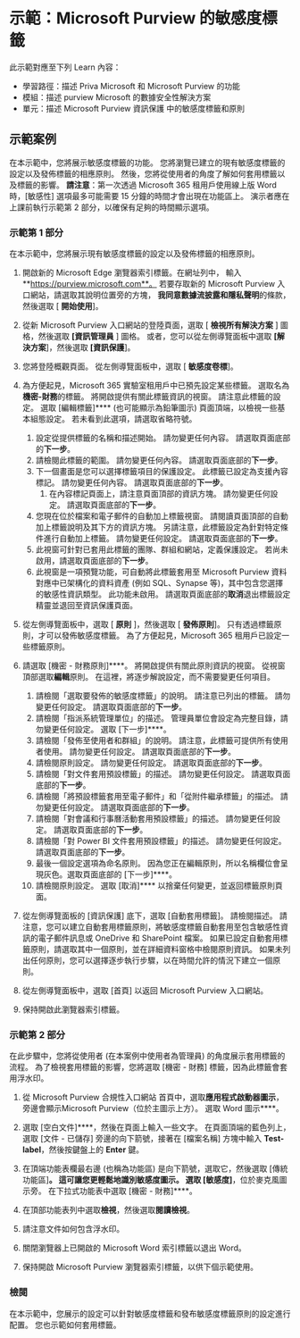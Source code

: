 <!---
---
示範：標題：「Microsoft Purview 中的敏感度標籤」學習路徑/模組/單元：『學習路徑：描述 Priva Microsoft 和 Microsoft Purview 的功能;課程模組 2：描述 Microsoft Purview 的數據安全性解決方案;單元 4：描述 Microsoft Purview 資訊保護 中的敏感度標籤和原則
---
--->

# 示範：Microsoft Purview 的敏感度標籤

此示範對應至下列 Learn 內容：

- 學習路徑：描述 Priva Microsoft 和 Microsoft Purview 的功能
- 模組：描述 purview Microsoft 的數據安全性解決方案
- 單元：描述 Microsoft Purview 資訊保護 中的敏感度標籤和原則

## 示範案例

在本示範中，您將展示敏感度標籤的功能。  您將瀏覽已建立的現有敏感度標籤的設定以及發佈標籤的相應原則。   然後，您將從使用者的角度了解如何套用標籤以及標籤的影響。  **請注意**：第一次透過 Microsoft 365 租用戶使用線上版 Word 時，[敏感性] 選項最多可能需要 15 分鐘的時間才會出現在功能區上。  演示者應在上課前執行示範第 2 部分，以確保有足夠的時間顯示選項。

### 示範第 1 部分

在本示範中，您將展示現有敏感度標籤的設定以及發佈標籤的相應原則。

1. 開啟新的 Microsoft Edge 瀏覽器索引標籤。在網址列中， 輸入 **https://purview.microsoft.com**。 若要存取新的 Microsoft Purview 入口網站，請選取其說明位置旁的方塊， **我同意數據流披露和隱私聲明**的條款，然後選取 [ **開始使用**]。  

1. 從新 Microsoft Purview 入口網站的登陸頁面，選取 [ **檢視所有解決方案** ] 圖格，然後選取 **[資訊管理員** ] 圖格。 或者，您可以從左側導覽面板中選取 **[解決方案**]，然後選取 **[資訊保護**]。

1. 您將登陸概觀頁面。 從左側導覽面板中，選取 [ **敏感度卷標**]。

1. 為方便起見，Microsoft 365 實驗室租用戶中已預先設定某些標籤。 選取名為**機密-財務**的標籤。  將開啟提供有關此標籤資訊的視窗。  請注意此標籤的設定。  選取 [編輯標籤]**** (也可能顯示為鉛筆圖示) 頁面頂端，以檢視一些基本組態設定。 若未看到此選項，請選取省略符號。
    1. 設定從提供標籤的名稱和描述開始。  請勿變更任何內容。  請選取頁面底部的**下一步**。
    1. 請檢閱此標籤的範圍。 請勿變更任何內容。  請選取頁面底部的**下一步**。
    1. 下一個畫面是您可以選擇標籤項目的保護設定。 此標籤已設定為支援內容標記。 請勿變更任何內容。  請選取頁面底部的**下一步**。
        1. 在內容標記頁面上，請注意頁面頂部的資訊方塊。  請勿變更任何設定。  請選取頁面底部的**下一步**。
    1. 您現在位於檔案和電子郵件的自動加上標籤視窗。  請閱讀頁面頂部的自動加上標籤說明及其下方的資訊方塊。  另請注意，此標籤設定為針對特定條件進行自動加上標籤。 請勿變更任何設定。  請選取頁面底部的**下一步**。
    1. 此視窗可針對已套用此標籤的團隊、群組和網站，定義保護設定。 若尚未啟用，請選取頁面底部的**下一步**。
    1. 此視窗是一項預覽功能，可自動將此標籤套用至 Microsoft Purview 資料對應中已架構化的資料資產 (例如 SQL、Synapse 等)，其中包含您選擇的敏感性資訊類型。  此功能未啟用。 請選取頁面底部的**取消**退出標籤設定精靈並退回至資訊保護頁面。

1. 從左側導覽面板中，選取 [ **原則** ]，然後選取 [ **發佈原則**]。  只有透過標籤原則，才可以發佈敏感度標籤。  為了方便起見，Microsoft 365 租用戶已設定一些標籤原則。

1. 請選取 [機密 - 財務原則]****。  將開啟提供有關此原則資訊的視窗。 從視窗頂部選取**編輯**原則。  在這裡，將逐步解說設定，而不需要變更任何項目。
    1. 請檢閱「選取要發佈的敏感度標籤」的說明。  請注意已列出的標籤。  請勿變更任何設定。  請選取頁面底部的**下一步**。
    1. 請檢閱「指派系統管理單位」的描述。 管理員單位會設定為完整目錄，請勿變更任何設定。 選取 [下一步]****。  
    1. 請檢閱「發佈至使用者和群組」的說明。  請注意，此標籤可提供所有使用者使用。  請勿變更任何設定。  請選取頁面底部的**下一步**。
    1. 請檢閱原則設定。 請勿變更任何設定。  請選取頁面底部的**下一步**。
    1. 請檢閱「對文件套用預設標籤」的描述。 請勿變更任何設定。  請選取頁面底部的**下一步**。
    1. 請檢閱「將預設標籤套用至電子郵件」和「從附件繼承標籤」的描述。 請勿變更任何設定。  請選取頁面底部的**下一步**。
    1. 請檢閱「對會議和行事曆活動套用預設標籤」的描述。 請勿變更任何設定。  請選取頁面底部的**下一步**。
    1. 請檢閱「對 Power BI 文件套用預設標籤」的描述。 請勿變更任何設定。  請選取頁面底部的**下一步**。
    1. 最後一個設定選項為命名原則。  因為您正在編輯原則，所以名稱欄位會呈現灰色。選取頁面底部的 [下一步]****。
    1. 請檢閱原則設定。 選取 [取消]**** 以捨棄任何變更，並返回標籤原則頁面。

1. 從左側導覽面板的 [資訊保護] 底下，選取 [自動套用標籤]。 請檢閱描述。 請注意，您可以建立自動套用標籤原則，將敏感度標籤自動套用至包含敏感性資訊的電子郵件訊息或 OneDrive 和 SharePoint 檔案。 如果已設定自動套用標籤原則，請選取其中一個原則，並在詳細資料窗格中檢閱原則資訊。  如果未列出任何原則，您可以選擇逐步執行步驟，以在時間允許的情況下建立一個原則。

1. 從左側導覽面板中，選取 [首頁] 以返回 Microsoft Purview 入口網站。

1. 保持開啟此瀏覽器索引標籤。

### 示範第 2 部分

在此步驟中，您將從使用者 (在本案例中使用者為管理員) 的角度展示套用標籤的流程。  為了檢視套用標籤的影響，您將選取 [機密 - 財務] 標籤，因為此標籤會套用浮水印。

1. 從 Microsoft Purview 合規性入口網站 首頁中，選取**應用程式啟動器圖示**，旁邊會顯示Microsoft Purview（位於主圖示上方）。 選取 Word 圖示****。  

1. 選取 [空白文件]****，然後在頁面上輸入一些文字。  在頁面頂端的藍色列上，選取 [文件 - 已儲存] 旁邊的向下箭號，接著在 [檔案名稱] 方塊中輸入 **Test-label**，然後按鍵盤上的 **Enter** 鍵。

1. 在頂端功能表欄最右邊 (也稱為功能區) 是向下箭號，選取它，然後選取 [傳統功能區]****。  這可讓您更輕鬆地識別敏感度圖示。 選取 [敏感度]****，位於麥克風圖示旁。 在下拉式功能表中選取 [機密 - 財務]****。  

1. 在頂部功能表列中選取**檢視**，然後選取**閱讀檢視**。

1. 請注意文件如何包含浮水印。  

1. 關閉瀏覽器上已開啟的 Microsoft Word 索引標籤以退出 Word。

1. 保持開啟 Microsoft Purview 瀏覽器索引標籤，以供下個示範使用。

### 檢閱

在本示範中，您展示的設定可以針對敏感度標籤和發布敏感度標籤原則的設定進行配置。 您也示範如何套用標籤。
